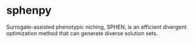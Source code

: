 # sphenpy
Surrogate-assisted phenotypic niching, SPHEN, is an efficient divergent optimization method that can generate diverse solution sets.
